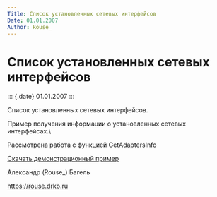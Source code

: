 ```yaml
---
Title: Список установленных сетевых интерфейсов
Date: 01.01.2007
Author: Rouse_
---
```



Список установленных сетевых интерфейсов
========================================

::: {.date}
01.01.2007
:::

Список установленных сетевых интерфейсов.

Пример получения информации о установленных сетевых интерфейсах.\

Рассмотрена работа с функцией GetAdaptersInfo

[Скачать демонстрационный пример](netifenum.zip)

Александр (Rouse\_) Багель

<https://rouse.drkb.ru>
